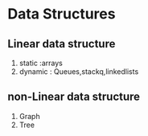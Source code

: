 # Data Structures #
## Linear data structure ##
1. static :arrays
2. dynamic : Queues,stackq,linkedlists
## non-Linear data structure ##
1. Graph
2. Tree